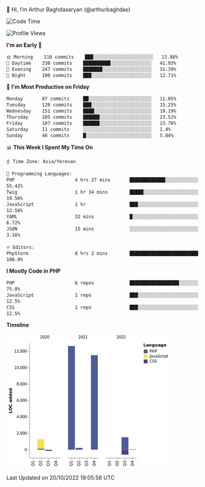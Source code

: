 👋 Hi, I’m Arthur Baghdasaryan (@arthurbaghdas)


<!--START_SECTION:waka-->
![Code Time](http://img.shields.io/badge/Code%20Time-307%20hrs%2023%20mins-blue)

![Profile Views](http://img.shields.io/badge/Profile%20Views-2-blue)

**I'm an Early 🐤** 

```text
🌞 Morning    110 commits    ███░░░░░░░░░░░░░░░░░░░░░░   13.98% 
🌆 Daytime    330 commits    ██████████░░░░░░░░░░░░░░░   41.93% 
🌃 Evening    247 commits    ███████░░░░░░░░░░░░░░░░░░   31.39% 
🌙 Night      100 commits    ███░░░░░░░░░░░░░░░░░░░░░░   12.71%

```
📅 **I'm Most Productive on Friday** 

```text
Monday       87 commits     ██░░░░░░░░░░░░░░░░░░░░░░░   11.05% 
Tuesday      120 commits    ███░░░░░░░░░░░░░░░░░░░░░░   15.25% 
Wednesday    151 commits    ████░░░░░░░░░░░░░░░░░░░░░   19.19% 
Thursday     185 commits    ██████░░░░░░░░░░░░░░░░░░░   23.51% 
Friday       187 commits    ██████░░░░░░░░░░░░░░░░░░░   23.76% 
Saturday     11 commits     ░░░░░░░░░░░░░░░░░░░░░░░░░   1.4% 
Sunday       46 commits     █░░░░░░░░░░░░░░░░░░░░░░░░   5.84%

```


📊 **This Week I Spent My Time On** 

```text
⌚︎ Time Zone: Asia/Yerevan

💬 Programming Languages: 
PHP                      4 hrs 27 mins       █████████████░░░░░░░░░░░░   55.42% 
Twig                     1 hr 34 mins        █████░░░░░░░░░░░░░░░░░░░░   19.56% 
JavaScript               1 hr                ███░░░░░░░░░░░░░░░░░░░░░░   12.56% 
YAML                     32 mins             █░░░░░░░░░░░░░░░░░░░░░░░░   6.72% 
JSON                     15 mins             ░░░░░░░░░░░░░░░░░░░░░░░░░   3.16%

🔥 Editors: 
PhpStorm                 8 hrs 2 mins        █████████████████████████   100.0%

```

**I Mostly Code in PHP** 

```text
PHP                      6 repos             ██████████████████░░░░░░░   75.0% 
JavaScript               1 repo              ███░░░░░░░░░░░░░░░░░░░░░░   12.5% 
CSS                      1 repo              ███░░░░░░░░░░░░░░░░░░░░░░   12.5%

```


**Timeline**

![Chart not found](https://raw.githubusercontent.com/arthurbaghdas/arthurbaghdas/main/charts/bar_graph.png) 


 Last Updated on 20/10/2022 19:05:58 UTC
<!--END_SECTION:waka-->
